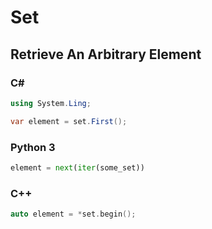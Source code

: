 # Set

## Retrieve An Arbitrary Element

### C#

```cs
using System.Ling;

var element = set.First();
```

### Python 3

```python
element = next(iter(some_set))
```

### C++

```cpp
auto element = *set.begin();
```
